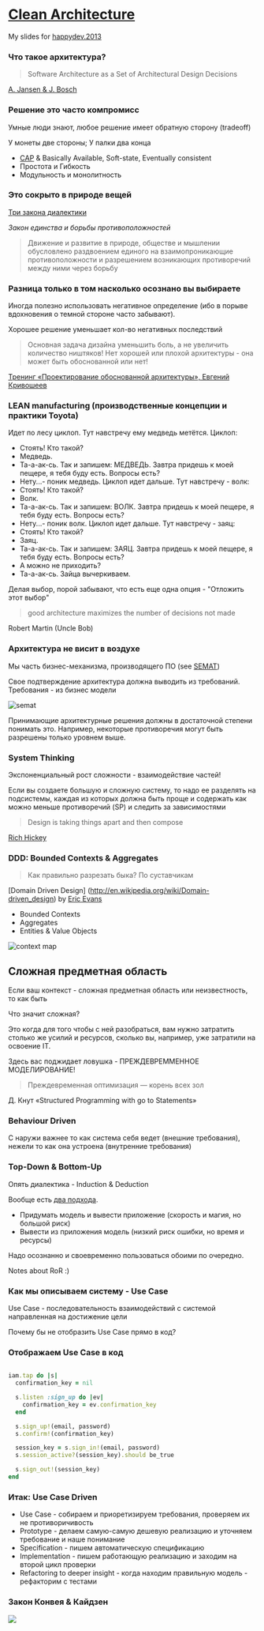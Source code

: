 # [Clean Architecture](http://niquola.github.io/happydev-2013-slides/)

My slides for [happydev.2013](http://2013.happydev.ru)

### Что такое архитектура?

> Software Architecture as a Set of Architectural Design Decisions

[A. Jansen & J. Bosch](http://new.csd.uwo.ca/courses/CS4471b/secure/Additional%20Resources/020_Architectures.dir/1_WICSA_Confs/WICSA_2005_Pittsburgh/2005_papers/18500111.pdf)

### Решение это часто компромисс

Умные люди знают, любое решение имеет обратную сторону (tradeoff)

У монеты две стороны; У палки два конца

* [CAP](http://ru.wikipedia.org/wiki/%D0%A2%D0%B5%D0%BE%D1%80%D0%B5%D0%BC%D0%B0_CAP) & Basically Available, Soft-state, Eventually consistent
* Простота и Гибкость
* Модульность и монолитность

### Это сокрыто в природе вещей

[Три закона диалектики](http://ru.wikipedia.org/wiki/%D0%97%D0%B0%D0%BA%D0%BE%D0%BD%D1%8B_%D1%84%D0%B8%D0%BB%D0%BE%D1%81%D0%BE%D1%84%D0%B8%D0%B8#.D0.92_.D0.B4.D0.B8.D0.B0.D0.BB.D0.B5.D0.BA.D1.82.D0.B8.D1.87.D0.B5.D1.81.D0.BA.D0.BE.D0.BC_.D0.BC.D0.B0.D1.82.D0.B5.D1.80.D0.B8.D0.B0.D0.BB.D0.B8.D0.B7.D0.BC.D0.B5)

*Закон единства и борьбы противоположностей*

> Движение и развитие в природе, обществе и мышлении
> обусловлено раздвоением единого на взаимопроникающие противоположности
> и разрешением возникающих противоречий между ними через борьбу

### Разница только в том насколько осознано вы выбираете

Иногда полезно использовать негативное определение
(ибо в порыве вдохновения о темной стороне часто забывают).

Хорошее решение уменьшает кол-во негативных последствий

>  Основная задача дизайна уменьшить боль, а не увеличить количество ништяков!
>  Нет хорошей или плохой архитектуры - она может быть обоснованной или нет!

[Тренинг «Проектирование обоснованной архитектуры», Евгений Кривошеев](http://jugru.timepad.ru/event/80808/)

### LEAN manufacturing (производственные концепции и практики Toyota)

  Идет по лесу циклоп. Тут навстречу ему медведь метётся. Циклоп:
  - Стоять! Кто такой?
  - Медведь.
  - Та-а-ак-сь. Так и запишем: МЕДВЕДЬ. Завтра придешь к моей пещере,
  я тебя буду есть. Вопросы есть?
  - Нету...- поник медведь.
  Циклоп идет дальше. Тут навстречу - волк:
  - Стоять! Кто такой?
  - Волк.
  - Та-а-ак-сь. Так и запишем: ВОЛК. Завтра придешь к моей пещере, я
  тебя буду есть. Вопросы есть?
  - Нету...- поник волк.
  Циклоп идет дальше. Тут навстречу - заяц:
  - Стоять! Кто такой?
  - Заяц.
  - Та-а-ак-сь. Так и запишем: ЗАЯЦ. Завтра придешь к моей пещере, я
  тебя буду есть. Вопросы есть?
  - А можно не приходить?
  - Та-а-ак-сь. Зайца вычеркиваем.

Делая выбор, порой забывают, что есть еще одна опция - "Отложить этот выбор"

> good architecture maximizes
> the number of decisions
> not made

Robert Martin (Uncle Bob)</h4>

### Архитектура не висит в воздухе

Мы часть бизнес-механизма, производящего ПО (see [SEMAT](http://semat.org/))

Свое подтверждение архитектура должна выводить из требований.
Требования - из бизнес модели

![semat](semat.png)

Принимающие архитектурные решения должны в достаточной степени понимать это.
Например, некоторые противоречия могут быть разрешены только уровнем выше.

### System Thinking

Экспоненциальный рост сложности - взаимодействие частей!

Если вы создаете большую и сложную систему,
то надо ее разделять на подсистемы,
каждая из которых должна быть проще и содержать как можно меньше противоречий (SP)
и следить за зависимостями

> Design is taking things apart
> and then compose

[Rich Hickey](http://www.infoq.com/author/Rich-Hickey)

### DDD: Bounded Contexts & Aggregates

> Как правильно разрезать быка?
> По суставчикам

[Domain Driven Design] (http://en.wikipedia.org/wiki/Domain-driven_design) by [Eric Evans](http://www.infoq.com/author/Eric-Evans)

* Bounded Contexts
* Aggregates
* Entities & Value Objects

![context map](context-map.jpg)

## Сложная предметная область
Если ваш контекст - сложная предметная область или неизвестность, то как быть

Что значит сложная?

Это когда для того чтобы с ней разобраться, вам нужно затратить
столько же усилий и ресурсов, сколько вы, например, уже затратили на освоение IT.

Здесь вас поджидает ловушка - ПРЕЖДЕВРЕММЕННОЕ МОДЕЛИРОВАНИЕ!

> Преждевременная оптимизация — корень всех зол

Д. Кнут «Structured Programming with go to Statements»

### Behaviour Driven

С наружи важнее то как система себя ведет (внешние требования),
нежели то как она устроена (внутренние требования)

### Top-Down & Bottom-Up

Опять диалектика - Induction & Deduction

Вообще есть [два подхода](http://en.wikipedia.org/wiki/Top-down_and_bottom-up_design).

* Придумать модель и вывести приложение (скорость и магия, но большой риск)
* Вывести из приложения модель (низкий риск ошибки, но время и ресурсы)

Надо осознанно и своевременно пользоваться обоими по очередно.

Notes about RoR :)

### Как мы описываем систему - Use Case

Use Case - последовательность взаимодействий с системой направленная на достижение цели

Почему бы не отобразить Use Case прямо в код?

### Отображаем Use Case в код

```ruby

iam.tap do |s|
  confirmation_key = nil

  s.listen :sign_up do |ev|
    confirmation_key = ev.confirmation_key
  end

  s.sign_up!(email, password)
  s.confirm!(confirmation_key)

  session_key = s.sign_in!(email, password)
  s.session_active?(session_key).should be_true

  s.sign_out!(session_key)
end

```

### Итак: Use Case Driven

* Use Case - собираем и приоретизируем требования, проверяем их не противоричивость
* Prototype - делаем самую-самую дешевую реализацию и уточняем требование и наше понимание
* Specification - пишем автоматическую спецификацию
* Implementation - пишем работающую реализацию и заходим на второй цикл проверки
* Refactoring to deeper insight - когда находим правильную модель - рефакторим с тестами

### Закон Конвея & Кайдзен
![](kaizen.png)
